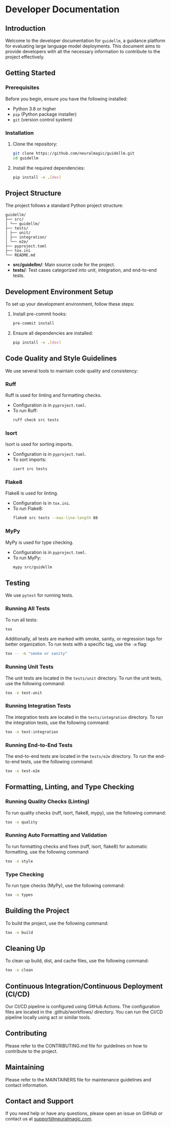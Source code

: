 # Developer Documentation

## Introduction

Welcome to the developer documentation for `guidellm`, a guidance platform for evaluating large language model deployments.
This document aims to provide developers with all the necessary information to contribute to the project effectively.

## Getting Started

### Prerequisites

Before you begin, ensure you have the following installed:
- Python 3.8 or higher
- `pip` (Python package installer)
- `git` (version control system)

### Installation

1. Clone the repository:
    ```bash
    git clone https://github.com/neuralmagic/guidellm.git
    cd guidellm
    ```

2. Install the required dependencies:
    ```bash
    pip install -e .[dev]
    ```

## Project Structure

The project follows a standard Python project structure:
```plaintext
guidellm/
├── src/
│ └── guidellm/
├── tests/
│ ├── unit/
│ ├── integration/
│ └── e2e/
├── pyproject.toml
├── tox.ini
└── README.md
```

- **src/guidellm/**: Main source code for the project.
- **tests/**: Test cases categorized into unit, integration, and end-to-end tests.

## Development Environment Setup

To set up your development environment, follow these steps:

1. Install pre-commit hooks:
    ```bash
    pre-commit install
    ```

2. Ensure all dependencies are installed:
    ```bash
    pip install -e .[dev]
    ```

## Code Quality and Style Guidelines

We use several tools to maintain code quality and consistency:

### Ruff

Ruff is used for linting and formatting checks.

- Configuration is in `pyproject.toml`.
- To run Ruff:
    ```bash
    ruff check src tests
    ```

### Isort

Isort is used for sorting imports.

- Configuration is in `pyproject.toml`.
- To sort imports:
    ```bash
    isort src tests
    ```

### Flake8

Flake8 is used for linting.

- Configuration is in `tox.ini`.
- To run Flake8:
    ```bash
    flake8 src tests --max-line-length 88
    ```

### MyPy

MyPy is used for type checking.

- Configuration is in `pyproject.toml`.
- To run MyPy:
    ```bash
    mypy src/guidellm
    ```

## Testing

We use `pytest` for running tests.

### Running All Tests

To run all tests:
```bash
tox
```

Additionally, all tests are marked with smoke, sanity, or regression tags for better organization.
To run tests with a specific tag, use the `-m` flag:

```bash
tox -- -m "smoke or sanity"
```

### Running Unit Tests

The unit tests are located in the `tests/unit` directory.
To run the unit tests, use the following command:

```bash
tox -e test-unit
```

### Running Integration Tests

The integration tests are located in the `tests/integration` directory.
To run the integration tests, use the following command:

```bash
tox -e test-integration
```

### Running End-to-End Tests

The end-to-end tests are located in the `tests/e2e` directory.
To run the end-to-end tests, use the following command:

```bash
tox -e test-e2e
```

## Formatting, Linting, and Type Checking
### Running Quality Checks (Linting)

To run quality checks (ruff, isort, flake8, mypy), use the following command:

```bash
tox -e quality
```

### Running Auto Formatting and Validation

To run formatting checks and fixes (ruff, isort, flake8) for automatic formatting, use the following command:

```bash
tox -e style
```

### Type Checking

To run type checks (MyPy), use the following command:

```bash
tox -e types
```

## Building the Project

To build the project, use the following command:

```bash
tox -e build
```

## Cleaning Up

To clean up build, dist, and cache files, use the following command:

```bash
tox -e clean
```

## Continuous Integration/Continuous Deployment (CI/CD)

Our CI/CD pipeline is configured using GitHub Actions.
The configuration files are located in the .github/workflows/ directory.
You can run the CI/CD pipeline locally using act or similar tools.

## Contributing

Please refer to the CONTRIBUTING.md file for guidelines on how to contribute to the project.

## Maintaining

Please refer to the MAINTAINERS file for maintenance guidelines and contact information.

## Contact and Support

If you need help or have any questions, please open an issue on GitHub or contact us at support@neuralmagic.com.
